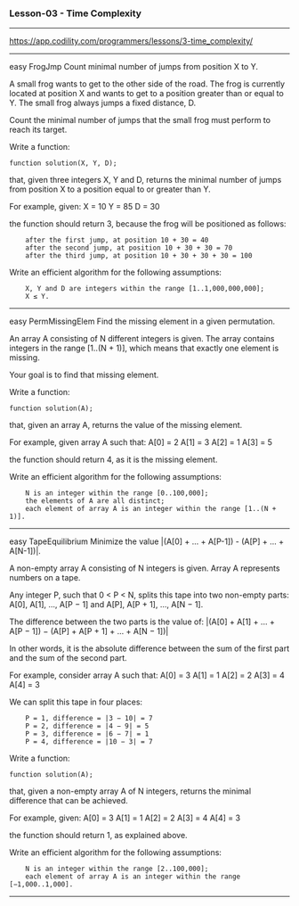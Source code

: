 ### Lesson-03 - Time Complexity
---------------------------------------------------------------------------------------------------

https://app.codility.com/programmers/lessons/3-time_complexity/

---------------------------------------------------------------------------------------------------
easy
	FrogJmp
	Count minimal number of jumps from position X to Y.

A small frog wants to get to the other side of the road. The frog is currently located at position X and wants to get to a position greater than or equal to Y. The small frog always jumps a fixed distance, D.

Count the minimal number of jumps that the small frog must perform to reach its target.

Write a function:

    function solution(X, Y, D);

that, given three integers X, Y and D, returns the minimal number of jumps from position X to a position equal to or greater than Y.

For example, given:
  X = 10
  Y = 85
  D = 30

the function should return 3, because the frog will be positioned as follows:

        after the first jump, at position 10 + 30 = 40
        after the second jump, at position 10 + 30 + 30 = 70
        after the third jump, at position 10 + 30 + 30 + 30 = 100

Write an efficient algorithm for the following assumptions:

        X, Y and D are integers within the range [1..1,000,000,000];
        X ≤ Y.

---------------------------------------------------------------------------------------------------
easy
	PermMissingElem
	Find the missing element in a given permutation.

An array A consisting of N different integers is given. The array contains integers in the range [1..(N + 1)], which means that exactly one element is missing.

Your goal is to find that missing element.

Write a function:

    function solution(A);

that, given an array A, returns the value of the missing element.

For example, given array A such that:
  A[0] = 2
  A[1] = 3
  A[2] = 1
  A[3] = 5

the function should return 4, as it is the missing element.

Write an efficient algorithm for the following assumptions:

        N is an integer within the range [0..100,000];
        the elements of A are all distinct;
        each element of array A is an integer within the range [1..(N + 1)].

---------------------------------------------------------------------------------------------------
easy
	TapeEquilibrium
	Minimize the value |(A[0] + ... + A[P-1]) - (A[P] + ... + A[N-1])|.



A non-empty array A consisting of N integers is given. Array A represents numbers on a tape.

Any integer P, such that 0 < P < N, splits this tape into two non-empty parts: A[0], A[1], ..., A[P − 1] and A[P], A[P + 1], ..., A[N − 1].

The difference between the two parts is the value of: |(A[0] + A[1] + ... + A[P − 1]) − (A[P] + A[P + 1] + ... + A[N − 1])|

In other words, it is the absolute difference between the sum of the first part and the sum of the second part.

For example, consider array A such that:
  A[0] = 3
  A[1] = 1
  A[2] = 2
  A[3] = 4
  A[4] = 3

We can split this tape in four places:

        P = 1, difference = |3 − 10| = 7
        P = 2, difference = |4 − 9| = 5
        P = 3, difference = |6 − 7| = 1
        P = 4, difference = |10 − 3| = 7

Write a function:

    function solution(A);

that, given a non-empty array A of N integers, returns the minimal difference that can be achieved.

For example, given:
  A[0] = 3
  A[1] = 1
  A[2] = 2
  A[3] = 4
  A[4] = 3

the function should return 1, as explained above.

Write an efficient algorithm for the following assumptions:

        N is an integer within the range [2..100,000];
        each element of array A is an integer within the range [−1,000..1,000].


---------------------------------------------------------------------------------------------------

